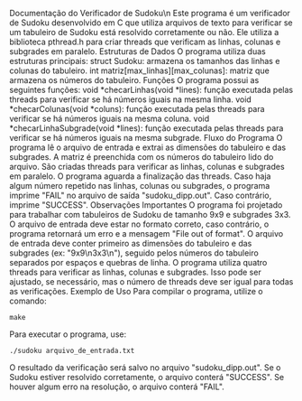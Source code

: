 Documentação do Verificador de Sudoku\n
Este programa é um verificador de Sudoku desenvolvido em C que utiliza arquivos de texto para verificar se um tabuleiro de Sudoku está resolvido corretamente ou não. Ele utiliza a biblioteca pthread.h para criar threads que verificam as linhas, colunas e subgrades em paralelo.
Estruturas de Dados
O programa utiliza duas estruturas principais:
struct Sudoku: armazena os tamanhos das linhas e colunas do tabuleiro.
int matriz[max_linhas][max_colunas]: matriz que armazena os números do tabuleiro.
Funções
O programa possui as seguintes funções:
void *checarLinhas(void *lines): função executada pelas threads para verificar se há números iguais na mesma linha.
void *checarColunas(void *coluns): função executada pelas threads para verificar se há números iguais na mesma coluna.
void *checarLinhaSubgrade(void *lines): função executada pelas threads para verificar se há números iguais na mesma subgrade.
Fluxo do Programa
O programa lê o arquivo de entrada e extrai as dimensões do tabuleiro e das subgrades.
A matriz é preenchida com os números do tabuleiro lido do arquivo.
São criadas threads para verificar as linhas, colunas e subgrades em paralelo.
O programa aguarda a finalização das threads.
Caso haja algum número repetido nas linhas, colunas ou subgrades, o programa imprime "FAIL" no arquivo de saída "sudoku_dipp.out". Caso contrário, imprime "SUCCESS".
Observações Importantes
O programa foi projetado para trabalhar com tabuleiros de Sudoku de tamanho 9x9 e subgrades 3x3.
O arquivo de entrada deve estar no formato correto, caso contrário, o programa retornará um erro e a mensagem "File out of format".
O arquivo de entrada deve conter primeiro as dimensões do tabuleiro e das subgrades (ex: "9x9\n3x3\n"), seguido pelos números do tabuleiro separados por espaços e quebras de linha.
O programa utiliza quatro threads para verificar as linhas, colunas e subgrades. Isso pode ser ajustado, se necessário, mas o número de threads deve ser igual para todas as verificações.
Exemplo de Uso
Para compilar o programa, utilize o comando:
```
make
```
Para executar o programa, use:
```
./sudoku arquivo_de_entrada.txt
```
O resultado da verificação será salvo no arquivo "sudoku_dipp.out". Se o Sudoku estiver resolvido corretamente, o arquivo conterá "SUCCESS". Se houver algum erro na resolução, o arquivo conterá "FAIL".


